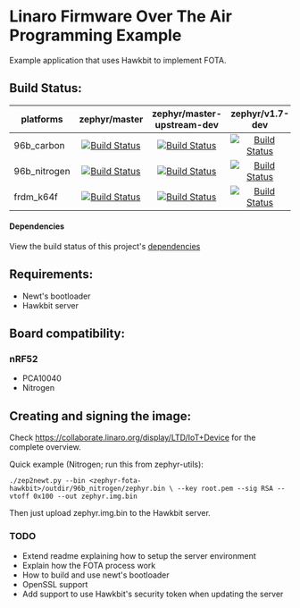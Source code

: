 # Linaro Firmware Over The Air Programming Example

Example application that uses Hawkbit to implement FOTA.

## Build Status:
| platforms | zephyr/master | zephyr/master-upstream-dev | zephyr/v1.7-dev |
| --- | :---: | :---: | :---: |
| 96b_carbon | [![Build Status](http://ci.linarotechnologies.org:8080/buildStatus/icon?job=linaro-fota-hawkbit/PLATFORM=96b_carbon,ZEPHYR_SOURCE=zephyr-master)](https://ci.linarotechnologies.org/job/linaro-fota-hawkbit/PLATFORM=96b_carbon,ZEPHYR_SOURCE=zephyr-master/) | [![Build Status](http://ci.linarotechnologies.org:8080/buildStatus/icon?job=linaro-fota-hawkbit/PLATFORM=96b_carbon,ZEPHYR_SOURCE=zephyr-master-upstream-dev)](https://ci.linarotechnologies.org/job/linaro-fota-hawkbit/PLATFORM=96b_carbon,ZEPHYR_SOURCE=zephyr-master-upstream-dev/) | [![Build Status](http://ci.linarotechnologies.org:8080/buildStatus/icon?job=linaro-fota-hawkbit/PLATFORM=96b_carbon,ZEPHYR_SOURCE=v1.7-dev)](https://ci.linarotechnologies.org/job/linaro-fota-hawkbit/PLATFORM=96b_carbon,ZEPHYR_SOURCE=v1.7-dev/) |
| 96b_nitrogen | [![Build Status](http://ci.linarotechnologies.org:8080/buildStatus/icon?job=linaro-fota-hawkbit/PLATFORM=96b_nitrogen,ZEPHYR_SOURCE=zephyr-master)](https://ci.linarotechnologies.org/job/linaro-fota-hawkbit/PLATFORM=96b_nitrogen,ZEPHYR_SOURCE=zephyr-master/) | [![Build Status](http://ci.linarotechnologies.org:8080/buildStatus/icon?job=linaro-fota-hawkbit/PLATFORM=96b_nitrogen,ZEPHYR_SOURCE=zephyr-master-upstream-dev)](https://ci.linarotechnologies.org/job/linaro-fota-hawkbit/PLATFORM=96b_nitrogen,ZEPHYR_SOURCE=zephyr-master-upstream-dev/) | [![Build Status](http://ci.linarotechnologies.org:8080/buildStatus/icon?job=linaro-fota-hawkbit/PLATFORM=96b_nitrogen,ZEPHYR_SOURCE=v1.7-dev)](https://ci.linarotechnologies.org/job/linaro-fota-hawkbit/PLATFORM=96b_nitrogen,ZEPHYR_SOURCE=v1.7-dev/) |
| frdm_k64f | [![Build Status](http://ci.linarotechnologies.org:8080/buildStatus/icon?job=linaro-fota-hawkbit/PLATFORM=frdm_k64f,ZEPHYR_SOURCE=zephyr-master)](https://ci.linarotechnologies.org/job/linaro-fota-hawkbit/PLATFORM=frdm_k64f,ZEPHYR_SOURCE=zephyr-master/) | [![Build Status](http://ci.linarotechnologies.org:8080/buildStatus/icon?job=linaro-fota-hawkbit/PLATFORM=frdm_k64f,ZEPHYR_SOURCE=zephyr-master-upstream-dev)](https://ci.linarotechnologies.org/job/linaro-fota-hawkbit/PLATFORM=frdm_k64f,ZEPHYR_SOURCE=zephyr-master-upstream-dev/) | [![Build Status](http://ci.linarotechnologies.org:8080/buildStatus/icon?job=linaro-fota-hawkbit/PLATFORM=frdm_k64f,ZEPHYR_SOURCE=v1.7-dev)](https://ci.linarotechnologies.org/job/linaro-fota-hawkbit/PLATFORM=frdm_k64f,ZEPHYR_SOURCE=v1.7-dev/) |

#### Dependencies
View the build status of this project's [dependencies](dependencies.md)

## Requirements:
  * Newt's bootloader
  * Hawkbit server

## Board compatibility:

### nRF52
  * PCA10040
  * Nitrogen

## Creating and signing the image:

Check https://collaborate.linaro.org/display/LTD/IoT+Device for
the complete overview.


Quick example (Nitrogen; run this from zephyr-utils):


`./zep2newt.py --bin <zephyr-fota-hawkbit>/outdir/96b_nitrogen/zephyr.bin \
	      --key root.pem --sig RSA --vtoff 0x100 --out zephyr.img.bin`


Then just upload zephyr.img.bin to the Hawkbit server.

### TODO
  * Extend readme explaining how to setup the server environment
  * Explain how the FOTA process work
  * How to build and use newt's bootloader
  * OpenSSL support
  * Add support to use Hawkbit's security token when updating the server
